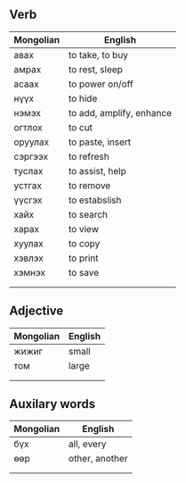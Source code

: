 ## Verb

| Mongolian | English |
| --- | --- |
| авах | to take, to buy |
| амрах | to rest, sleep |
| асаах | to power on/off |
| нүүх | to hide |
| нэмэх | to add, amplify, enhance |
| огтлох | to cut |
| оруулах | to paste, insert |
| сэргээх | to refresh |
| туслах | to assist, help |
| устгах | to remove |
| үүсгэх | to estabslish |
| хайх | to search |
| харах | to view |
| хуулах | to copy |
| хэвлэх | to print |
| хэмнэх | to save |
| | |
| | |

## Adjective

| Mongolian | English |
| --- | --- |
| жижиг | small |
| том | large |
| | |
| | |

## Auxilary words

| Mongolian | English |
| --- | --- |
| бүх | all, every |
| өөр | other, another |
| | |
| | |
